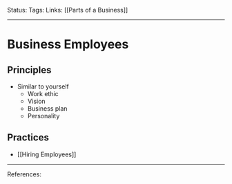 Status:
Tags:
Links: [[Parts of a Business]]
___
# Business Employees
## Principles
- Similar to yourself
	- Work ethic
	- Vision
	- Business plan
	- Personality
## Practices
- [[Hiring Employees]]
___
References: